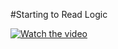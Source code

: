 #Starting to Read Logic

[![Watch the video](https://img.youtube.com/vi/DAXNITXX3iA/maxresdefault.jpg)](https://youtu.be/DAXNITXX3iA)
